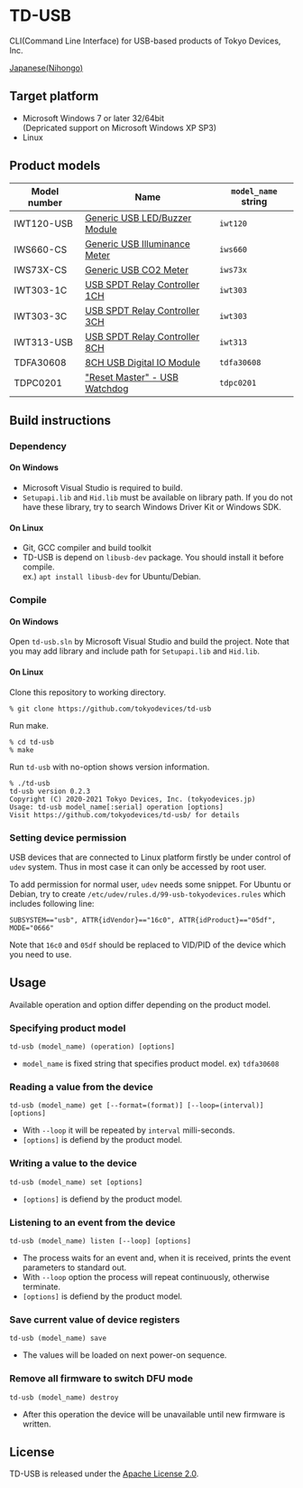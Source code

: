 # TD-USB

CLI(Command Line Interface) for USB-based products of Tokyo Devices, Inc.

[Japanese(Nihongo)](README_ja.md)

## Target platform

- Microsoft Windows 7 or later 32/64bit  
  (Depricated support on Microsoft Windows XP SP3)
- Linux


## Product models

|Model number|Name|`model_name` string|
|-------|-----|---------------|
|IWT120-USB|[Generic USB LED/Buzzer Module](https://tokyodevices.com/items/201)|`iwt120`|
|IWS660-CS|[Generic USB Illuminance Meter](https://tokyodevices.com/items/228)|`iws660`|
|IWS73X-CS|[Generic USB CO2 Meter](https://tokyodevices.com/items/205)|`iws73x`|
|IWT303-1C|[USB SPDT Relay Controller 1CH](https://tokyodevices.com/items/148)|`iwt303`|
|IWT303-3C|[USB SPDT Relay Controller 3CH](https://tokyodevices.com/items/149)|`iwt303`|
|IWT313-USB|[USB SPDT Relay Controller 8CH](https://tokyodevices.com/items/149)|`iwt313`|
|TDFA30608|[8CH USB Digital IO Module](https://tokyodevices.com/items/284)|`tdfa30608`|
|TDPC0201|["Reset Master" - USB Watchdog](https://tokyodevices.com/items/288)|`tdpc0201`|


## Build instructions

### Dependency

#### On Windows

- Microsoft Visual Studio is required to build.
- `Setupapi.lib` and `Hid.lib` must be available on library path. 
If you do not have these library, try to search Windows Driver Kit or Windows SDK. 

#### On Linux

- Git, GCC compiler and build toolkit
- TD-USB is depend on `libusb-dev` package. You should install it before compile.  
   ex.) `apt install libusb-dev` for Ubuntu/Debian.

### Compile

#### On Windows

Open `td-usb.sln` by Microsoft Visual Studio and build the project.
Note that you may add library and include path for `Setupapi.lib` and `Hid.lib`.

#### On Linux

Clone this repository to working directory. 


    % git clone https://github.com/tokyodevices/td-usb


Run make.


    % cd td-usb
    % make


Run `td-usb` with no-option shows version information.


    % ./td-usb
    td-usb version 0.2.3
    Copyright (C) 2020-2021 Tokyo Devices, Inc. (tokyodevices.jp)
    Usage: td-usb model_name[:serial] operation [options]
    Visit https://github.com/tokyodevices/td-usb/ for details


### Setting device permission

USB devices that are connected to Linux platform firstly be under control of `udev` system.
Thus in most case it can only be accessed by root user. 

To add permission for normal user, `udev` needs some snippet. 
For Ubuntu or Debian, try to create `/etc/udev/rules.d/99-usb-tokyodevices.rules` which includes following line:

    SUBSYSTEM=="usb", ATTR{idVendor}=="16c0", ATTR{idProduct}=="05df", MODE="0666"

Note that `16c0` and `05df` should be replaced to VID/PID of the device which you need to use. 


## Usage

Available operation and option differ depending on the product model.


### Specifying product model

    td-usb (model_name) (operation) [options]

- `model_name` is fixed string that specifies product model. ex) `tdfa30608`


### Reading a value from the device

    td-usb (model_name) get [--format=(format)] [--loop=(interval)] [options]

- With `--loop` it will be repeated by `interval` milli-seconds.
- `[options]` is defiend by the product model.

### Writing a value to the device

    td-usb (model_name) set [options]

- `[options]` is defiend by the product model.


### Listening to an event from the device

    td-usb (model_name) listen [--loop] [options]

- The process waits for an event and, when it is received, prints the event parameters to standard out.
- With `--loop` option the process will repeat continuously, otherwise terminate.
- `[options]` is defiend by the product model.


### Save current value of device registers

    td-usb (model_name) save

- The values will be loaded on next power-on sequence.


### Remove all firmware to switch DFU mode

    td-usb (model_name) destroy

- After this operation the device will be unavailable until new firmware is written.




## License

TD-USB is released under the [Apache License 2.0](https://www.apache.org/licenses/LICENSE-2.0).
